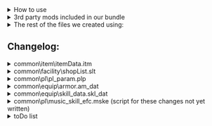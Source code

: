 <details>
<summary>How to use</summary>
  
- Download this repo and add the files to "[...]\Steam\steamapps\common\Monster Hunter World"
- That's it, you can start the game and all mods will be loaded  
</details>

<details>
<summary>3rd party mods included in our bundle</summary>
  
- Stracker's Loader - https://www.nexusmods.com/monsterhunterworld/mods/1982
- Performance Booster and Plugin Extender - https://www.nexusmods.com/monsterhunterworld/mods/3473
- Tic Rate Fix - https://www.nexusmods.com/monsterhunterworld/mods/3474
- Camera Zoom - https://www.nexusmods.com/monsterhunterworld/mods/790
- No Rain - https://www.nexusmods.com/monsterhunterworld/mods/75
- Skippable Cutscenes - https://www.nexusmods.com/monsterhunterworld/mods/5540
- Guiding Lands Gathering Indicator - https://www.nexusmods.com/monsterhunterworld/mods/1986
- Easier to spot Guiding Lands Gathering Spots - https://www.nexusmods.com/monsterhunterworld/mods/1972
- All Monster Drops Increased - https://www.nexusmods.com/monsterhunterworld/mods/6556
- Tenderizing Rebalance and Removal - https://www.nexusmods.com/monsterhunterworld/mods/5601
- Permanent Shiny Drops - https://www.nexusmods.com/monsterhunterworld/mods/3456
- Sharpening finish sound replacement__Nice Meme - https://www.nexusmods.com/monsterhunterworld/mods/345
</details>

<details>
<summary>The rest of the files we created using:</summary>

- The rest of the files we created using
- [Synthlight's MHW Editor](https://github.com/Synthlight/MHW-Editor/releases)
- [Synthlight's MHW Editor Wiki](https://github.com/Synthlight/MHW-Editor/wiki) 
- [MHWNoChunk](https://www.nexusmods.com/monsterhunterworld/mods/411)
- [RBQL / Rainbow CSV for VS Code](https://marketplace.visualstudio.com/items?itemName=mechatroner.rainbow-csv)
- our own scripts
- oo2core_8_win64.dll (got a backup on Google-Drive)
</details>

<h2>Changelog:</h2>

  <details>
  <summary>common\item\itemData.itm</summary>
    
  - changed item carry limits, especially for healing items as part of the healing rework
  - the following items are now infinite use: 
      - Blast and poison coatings, ammos (aside from para, sleep, cluster and slicing)
      - Cool Drink, Hot Drink, Whetfish Fin, Whetfish Fin+ and Well-done Steak
  - Banned the following items (healing rework): <br>
   Armortalon, Armorcharm, (Mega) Armorskin, (Mega) Demondrug, Ancient Potion


  </details>

  <details>
  <summary>common\facility\shopList.slt</summary>
  
  - add all relevent usable items to the shop and some other items as well
  </details>

  <details>
  <summary>common\pl\pl_param.plp</summary>

  - Gunner Defense Rate 0.7 => 0.55 (healing rework)
  </details>

  <details>
  <summary>common\equip\armor.am_dat</summary>
    
  - SELECT a.P1_Set_Group, a.p2_Variant, a.P3_Type, a.P4_Equip_slot,"Defense",a.Defense*3 WHERE a.Defense> 0
  </details>

  <details>
  <summary>common\equip\skill_data.skl_dat</summary>
  
  - Weakness Exploit DLC nerf reverted, +15/30/50% affinity on weakspots, no softening requirement
  - Focus:
    - charge rate changed from 95/90/85% to 92/85/80%
    - gauge fill rate changed from 5/10/20% to 10/20/35%
  - Partbreaker changed from 10/20/30% to 20/35/50%
  - Slugger changed from 20/30/40/50/60% to 20/40/50/75/100%
  - Stamina Thief from 20/30/40/50/60% to 40/60/80/110/150%
  - Latent Power affinity changed from 10/20/30/40/50/60/70% to 20/30/40/50/60/75/100%
  - Agitator affinity changed from 5/5/7/7/10/15/20% to 5/6/7/8/10/15/20%
  - Peak Performance attack buff changed from 5/10/20 to 10/18/25
  - Heroics:
   - attack changed from 0/5/5/10/15/25/40% to 3/6/9/12/15/25/40%
   - defense changed from 50/50/100/100/100/150/150 to 50/60/70/80/100/125/150
  - Marathon Runner stamina usage rate changed from 85/70/50% to 75/60/50%
  - Stamina Surge stamina recovery increase changed from 10/20/30% to 10/25/40%
  - Quick Sheath changed from 110/120/140 to 120/140/155
  - Item Prolonger changed from 10/25/50% to 33/66/100%
  - Free Meal changed from 25/50/75% to 20/35/50%
  - Maximum Might:
    - affinity changed from 10/20/30/40/40% to 10/20/30/40/50% 
    - max stamina time requirement removed (from 5/5/5/5/0s)
    - persisting buff duration changed from 2/3/3/4/0s to 0/0/0/1/2s



  </details>
  
  <details>
  <summary>common\pl\music_skill_efc.mske (script for these changes not yet written)</summary>

  - encore no longer extends the duration or boosts the effect of buffs
  - duration of all songs changed to 3min/6min/12min (no maestro/maestro 1/maestro 2)
  - made the following changes to the effects of buffs:
    - Tool Use Drain Reduced (S) from 0.75/0.75 ==> 0.8
    - Tool Use Drain Reduced (L) from 0.75/0.75 ==> 0.7
    - Elemental Attack Boost from 1.08/1.1 ==> 1.12
    - Abnormal Status Atk. Increased from 1.1/1.15 ==> 1.3
    - Defense or Attack Up (S) from 1.1/1.15 ==> 1.12
    - Defense or Attack Up (L) from 1.15/1.2 ==> 1.2
    - Recovery Speed (L) from 3/3 ==> 3
    - Blight Res Up from 5/10 ==> 10
    - Affinity Up and Health Rec. (S) from 15/20 ==> 20
    - Max Stamina Up + Recovery from 50/50 ==> 50
    - Elemental Res Boost (L) from 7/10 ==> 10
    - Health Boost (L) from 50/50 ==> 50
  - replaced the following (S) songs with their (L) versions
    - Earplugs (S) ==> Earplugs (L)
    - Health Boost (S) from 30/30 ==> Health Boost (L)
    - Recovery Speed (S) from 2/2 ==> Recovery Speed (L)
    - Wind Pressure Negated ==> All Wind Pressure Negated
    - Elemental Res Boost (S) from 5/7 ==> Elemental Res Boost (L)
    </details>

  </details>
  <details>
  <summary>toDo list</summary>

  - add certain decos as quest rewards
  - change drop tables
  - hh (dmg and songs) scripts
  - armor script + armor res changes
  - Lance poke and up-poke should deal same dmg
  - buff bow dragon piercer
  - change gun ammo (pierce, spread, normal, sticky, slicing)
  - Switch axe: nerf Power Phials, buff overall dmg 
  </details>